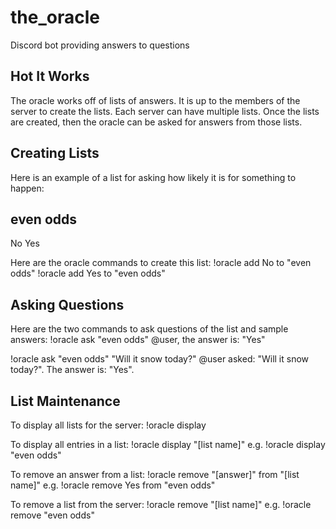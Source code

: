 # the_oracle
Discord bot providing answers to questions

## Hot It Works
The oracle works off of lists of answers. It is up to the members of the server
to create the lists. Each server can have multiple lists. Once the lists are
created, then the oracle can be asked for answers from those lists.

## Creating Lists
Here is an example of a list for asking how likely it is for something to happen:

even odds
---------
No
Yes

Here are the oracle commands to create this list:
!oracle add No to "even odds"
!oracle add Yes to "even odds"

## Asking Questions
Here are the two commands to ask questions of the list and sample answers:
!oracle ask "even odds"
@user, the answer is: "Yes"

!oracle ask "even odds" "Will it snow today?"
@user asked: "Will it snow today?". The answer is: "Yes".

## List Maintenance

To display all lists for the server:
!oracle display

To display all entries in a list:
!oracle display "[list name]"
e.g. !oracle display "even odds"

To remove an answer from a list:
!oracle remove "[answer]" from "[list name]"
e.g. !oracle remove Yes from "even odds"

To remove a list from the server:
!oracle remove "[list name]"
e.g. !oracle remove "even odds"
